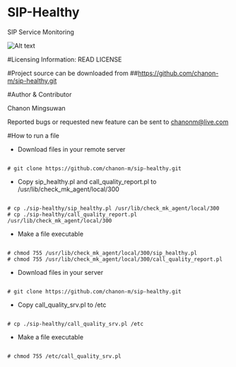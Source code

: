 # SIP-Healthy
SIP Service Monitoring

![Alt text](http://www.icalleasy.com/images/basic_voip_system.png "Basic VOIP System") 
 
#Licensing Information: READ LICENSE

#Project source can be downloaded from
##https://github.com/chanon-m/sip-healthy.git

#Author & Contributor

Chanon Mingsuwan

Reported bugs or requested new feature can be sent to chanonm@live.com

#How to run a file
* Download files in your remote server

```

# git clone https://github.com/chanon-m/sip-healthy.git

```

* Copy sip_healthy.pl and call_quality_report.pl to /usr/lib/check_mk_agent/local/300

```

# cp ./sip-healthy/sip_healthy.pl /usr/lib/check_mk_agent/local/300
# cp ./sip-healthy/call_quality_report.pl /usr/lib/check_mk_agent/local/300

```

* Make a file executable

```

# chmod 755 /usr/lib/check_mk_agent/local/300/sip_healthy.pl
# chmod 755 /usr/lib/check_mk_agent/local/300/call_quality_report.pl

```

* Download files in your server

```

# git clone https://github.com/chanon-m/sip-healthy.git

```

* Copy call_quality_srv.pl to /etc

```

# cp ./sip-healthy/call_quality_srv.pl /etc

```

* Make a file executable

```

# chmod 755 /etc/call_quality_srv.pl

```

